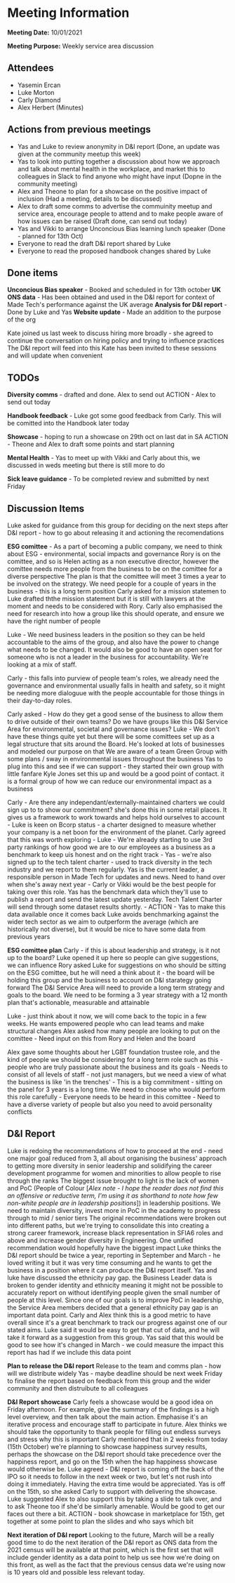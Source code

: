 # Meeting Information

**Meeting Date:** 10/01/2021

**Meeting Purpose:** Weekly service area discussion

## Attendees

- Yasemin Ercan
- Luke Morton
- Carly Diamond
- Alex Herbert (Minutes)

## Actions from previous meetings

- Yas and Luke to review anonymity in D&I report (Done, an update was given at the community meetup this week)
- Yas to look into putting together a discussion about how we approach and talk about mental health in the workplace, and market this to colleagues in Slack to find anyone who might have input (Dopne in the community meeting)
- Alex and Theone to plan for a showcase on the positive impact of inclusion (Had a meeting, details to be discussed)
- Alex to draft some comms to advertise the commuinity meetup and service area, encourage people to attend and to make people aware of how issues can be raised (Draft done, can send out today)
- Yas and Vikki to arrange Unconcious Bias learning lunch speaker (Done - planned for 13th Oct)
- Everyone to read the draft D&I report shared by Luke
- Everyone to read the proposed handbook changes shared by Luke

## Done items

**Unconcious Bias speaker** - Booked and scheduled in for 13th october
**UK ONS data** - Has been obtained and used in the D&I report for context of Made Tech's performance against the UK average
**Analysis for D&I report** - Done by Luke and Yas
**Website update** - Made an addition to the purpose of the org

Kate joined us last week to discuss hiring more broadly - she agreed to continue the conversation on hiring policy and trying to influence practices
    The D&I report will feed into this
    Kate has been invited to these sessions and will update when convenient

## TODOs

**Diversity comms** - drafted and done. Alex to send out
ACTION - Alex to send out today

**Handbook feedback** - Luke got some good feedback from Carly. This will be  comitted into the Handbook later today

**Showcase** - hoping to run a showcase on 29th oct on last dat in SA
ACTION - Theone and Alex to draft some points and start planning

**Mental Health** - Yas to meet up with Vikki and Carly about this, we discussed in weds meeting but there is still more to do

**Sick leave guidance** - To be completed review and submitted by next Friday

## Discussion Items

Luke asked for guidance from this group for deciding on the next steps after D&I report - how to go about releasing it and actioning the recomendations

**ESG comittee** - As a part of becoming a public company, we need to think about ESG - environmental, social impacts and governance
Rory is on the comittee, and so is Helen acting as a non executive director, however the comittee needs more people from the business to be on the comittee for a diverse perspective
The plan is that the comittee will meet 3 times a year to be involved on the strategy. We need people for a couple of years in the business - this is a long term position
Carly asked for a mission statemen to Luke drafted ththe mission statement but it is still with lawyers at the moment and needs to be considered with Rory.
Carly also emphasised the need for research into how a group like this should operate, and ensure we have the right number of people 

Luke - We need business leaders in the position so they can be held accountable to the aims of the group, and also have the power to change what needs to be changed. It would also be good to have an open seat for someone who is not a leader in the business for accountability. We're looking at a mix of staff.

Carly - this falls into purview of people team's roles, we already need the governance and environmental usually falls in health and safety, so it might be needing more dialoguue with the people accountable for those things in their day-to-day roles.

Carly asked - How do they get a good sense of the business to allow them to drive outside of their own teams? Do we have groups like this D&I Service Area for environmental, societal and governance issues?
Luke - We don't have these things quite yet but there will be some comittees set up as a legal structure that sits around the Board. He's looked at lots of businesses and modeled our purpose on that
We are aware of a team Green Group with some plans / sway in environmental issues throughout the business
Yas to plug into this and see if we can support - they started their own group with little fanfare Kyle Jones set this up and would be a good point of contact. it is a formal group of how we can reduce our environmental impact as a business

Carly - Are there any independant/externally-maintained charters we could sign up to to show our commitment? she's done this in some retail places. It gives us a framework to work towards and helps hold ourselves to account
    - Luke is keen on Bcorp status - a charter designed to measure whether your company is a net boon for the environment of the planet. Carly agreed that this was worth exploring
    - Luke - We're already starting to use 3rd party rankings of how good we are to our employees as a business as a benchmark to keep uis honest and on the right track
    - Yas - we're also signed up to the tech talent charter - used to track diversity in the tech industry and we report to them regularly. Yas is the current leader, a responsible person in Made Tech for updates and news. Need to hand over when she's away next year - Carly or Vikki would be the best people for taking over this role. Yas has the benchmark data which they'll use to publish a report and send the latest update yesterday. Tech Talent Charter will send through some dataset results shortly.
    - ACTION - Yas to make this data available once it comes back
    Luke avoids benchmarking against the wider tech sector as we aim to outperform the average (which are historically not diverse), but it would be nice to have some data from previous years
            

**ESG comittee plan**
Carly - if this is about leadership and strategy, is it not up to the board?
Luke opened it up here so people can give suggestions, we can influence
Rory asked Luke for suggestions on who should be sitting on the ESG comittee, but he will need a think about it - the board will be holding this group and the business to account on D&I starategy going forward
The D&I Service Area will need to provide a long term strategy and goals to the board. We need to be forming a 3 year strategy with a 12 month plan that's actionable, measurable and attainable

Luke - just think about it now, we will come back to the topic in a few weeks. He wants empowered people who can lead teams and make structural changes
Alex asked how many people are looking to put on the comittee - Need input on this from Rory and Helen and the board

Alex gave some thoughts about her LGBT foundation trustee role, and the kind of people we should be considering for a long term role such as this
    - people who are truly passionate about the business and its goals
    - Needs to consist of all levels of staff - not just managers, but we need a view of what the business is like 'in the trenches'
    - This is a big commitment - sitting on the panel for 3 years is a long time. We need to choose who would perform this role carefully
    - Everyone needs to be heard in this comittee
    - Need to have a diverse variety of people but also you need to avoid personality conflicts

## D&I Report

Luke is redoing the recommendations of how to proceed at the end - need one major goal reduced from 3, all about organising the business' approach to getting more diversity in senior leadership and solidifying the career development programme for women and minorities to allow people to rise through the ranks
The biggest issue brought to light is the lack of women and PoC (People of Colour [*Alex note - I hope the reader does not find this an offensive or reductive term, I'm using it as shorthand to note how few non-white people are in leadership positions*]) in leadership positions. We need to maintain diversity, invest more in PoC in the academy to progress through to mid / senior tiers
The original recommendations were broken out into different paths, but we're trying to consolidate this into creating a strong career framework,  increase black representation in SFIA6 roles and above and increase gender diversity in Engineering. One unified recommendation would hopefully have the biggest impact
Luke thinks the D&I report should be twice a year, reporting in September and March - he loved writing it but it was very time consuming and he wants to get the business in a position where it can produce the D&I report itself.
Yas and luke have discussed the ethnicity pay gap. the Business Leader data is broken to gender identity and ethnicity meaning it might not be possible to accurately report on without identifying people given the small number of people at this level. Since one of our goals is to improve PoC in leadership, the Service Area members decided that a general ethnicity pay gap is an important data point. Carly and Alex think this is a good metric to have overall since it's a great benchmark to track our progress against one of our stated aims. Luke said it would be easy to get that cut of data, and he will take it forward as a suggestion from this group. Yas said that this would be good to see how it's changed in March - we could measure the impact this report has had if we include this data point

**Plan to release the D&I report**
Release to the team and comms plan - how will we distribute widely
Yas - maybe deadline should be next week Friday to finalise the report based on feedback from this group and the wider community and then distruibute to all colleagues

**D&I Report showcase**
Carly feels a showcase would be a good idea on Friday afternoon. For example, give the summary of the findings is a high level overview, and then talk about the main action. Emphasise it's an iterative process and  encourage staff to participate in future. Alex thinks we should take the opportunity to thank people for filling out endless surveys and stress why this is important
Carly mentioned that in 2 weeks from today (15th October) we're planning to showcase happiness survey results, perhaps the showcase on the D&I report should take precedence over the happiness report, and go on the 15th when the hap happiness showcase would otherwise be.
Luke agreed - D&I report is coming off the back of the IPO so it needs to follow in the next week or two, but let's not rush into doing it immediately. Having the extra time would be appreciated. Yas is off on the 15th, so she asked Carly to support with delivering the showcase.
Luke suggested Alex to also support this by taking a slide to talk over, and to ask Theone too if she'd be similarly amenable. Would be good to get our faces out there a bit.
ACTION - book showcase in marketplace for 15th, get together at some point to plan the slides and who says which bit

**Next iteration of D&I report**
Looking to the future, March will be a really good time to do the next iteration of the D&I report as ONS data from the 2021 census will be available at that point, which is the first set that will include gender identity as a data point to help us see how we're doing on this front, as well as the fact that the previous census data we're using now is 10 years old and possible less relevant today.